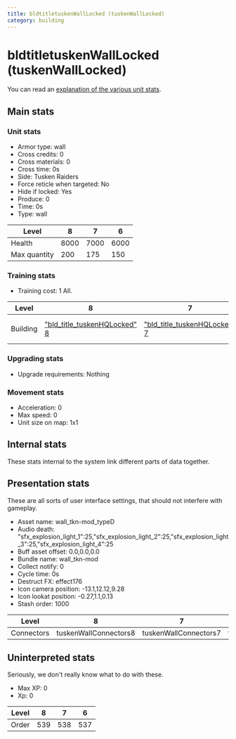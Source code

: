 ```yaml
---
title: bldtitletuskenWallLocked (tuskenWallLocked)
category: building
---
```


# bldtitletuskenWallLocked (tuskenWallLocked)

You can read an [explanation  of the various unit stats](unitexplained.md).

## Main stats

### Unit stats

  * Armor type: wall
  * Cross credits: 0
  * Cross materials: 0
  * Cross time: 0s
  * Side: Tusken Raiders
  * Force reticle when targeted: No
  * Hide if locked: Yes
  * Produce: 0
  * Time: 0s
  * Type: wall

|Level       |8   |7   |6   |
|------------|----|----|----|
|Health      |8000|7000|6000|
|Max quantity|200 |175 |150 |


### Training stats

  * Training cost: 1 All.

|Level   |8                                                  |7                                                  |6                                  |
|--------|---------------------------------------------------|---------------------------------------------------|-----------------------------------|
|Building|["bld_title_tuskenHQLocked" 8](tuskenHQLocked.html)|["bld_title_tuskenHQLocked" 7](tuskenHQLocked.html)|[Tusken Raider HQ 6](tuskenHQ.html)|


### Upgrading stats

  * Upgrade requirements: Nothing

### Movement stats

  * Acceleration: 0
  * Max speed: 0
  * Unit size on map: 1x1

## Internal stats

These stats internal to the system link different parts of data together.


## Presentation stats

These are all sorts of user interface settings, that should not interfere with gameplay.

  * Asset name: wall_tkn-mod_typeD
  * Audio death: "sfx_explosion_light_1":25,"sfx_explosion_light_2":25,"sfx_explosion_light_3":25,"sfx_explosion_light_4":25
  * Buff asset offset: 0.0,0.0,0.0
  * Bundle name: wall_tkn-mod
  * Collect notify: 0
  * Cycle time: 0s
  * Destruct FX: effect176
  * Icon camera position: -13.1,12.12,9.28
  * Icon lookat position: -0.27,1.1,0.13
  * Stash order: 1000

|Level     |8                    |7                    |6                    |
|----------|---------------------|---------------------|---------------------|
|Connectors|tuskenWallConnectors8|tuskenWallConnectors7|tuskenWallConnectors6|


## Uninterpreted stats

Seriously, we don't really know what to do with these.

  * Max XP: 0
  * Xp: 0

|Level|8  |7  |6  |
|-----|---|---|---|
|Order|539|538|537|


